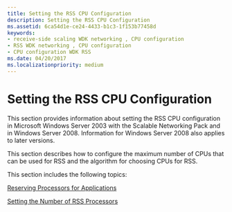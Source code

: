 ```yaml
---
title: Setting the RSS CPU Configuration
description: Setting the RSS CPU Configuration
ms.assetid: 6ca54d1e-ce24-4433-b1c3-1f153b77458d
keywords:
- receive-side scaling WDK networking , CPU configuration
- RSS WDK networking , CPU configuration
- CPU configuration WDK RSS
ms.date: 04/20/2017
ms.localizationpriority: medium
---
```


# Setting the RSS CPU Configuration





This section provides information about setting the RSS CPU configuration in Microsoft Windows Server 2003 with the Scalable Networking Pack and in Windows Server 2008. Information for Windows Server 2008 also applies to later versions.

This section describes how to configure the maximum number of CPUs that can be used for RSS and the algorithm for choosing CPUs for RSS.

This section includes the following topics:

[Reserving Processors for Applications](reserving-processors-for-applications.md)

[Setting the Number of RSS Processors](setting-the-number-of-rss-processors.md)

 

 





